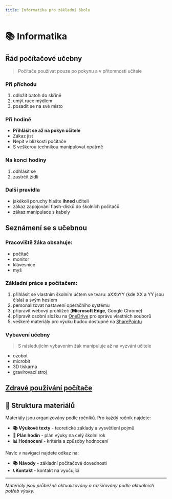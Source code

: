 ```yaml
---
title: Informatika pro základní školu
---
```


# 📚 Informatika

## Řád počítačové učebny

> Počítače používat pouze po pokynu a v přítomnosti učitele 

### Při příchodu

1. odložit batoh do skříně
2. umýt ruce mýdlem
3. posadit se na své místo

### Při hodině

- **Přihlásit se až na pokyn učitele**
- Zákaz jíst
- Nepít v blízkosti počítače
- S veškerou technikou manipulovat opatrně

### Na konci hodiny

1. odhlásit se
2. zastrčit židli

### Další pravidla

- jakékoli poruchy hlašte **ihned** učiteli
- zákaz zapojování flash-disků do školních počítačů
- zákaz manipulace s kabely

## Seznámení se s učebnou

### Pracoviště žáka obsahuje:
- počítač
- monitor
- klávesnice
- myš

### Základní práce s počítačem:
1. přihlásit se vlastním školním účtem ve tvaru:
   aXXbYY (kde XX a YY jsou čísla)
   a svým heslem
2. personalizovat nastavení operačního systému
3. připravit webový prohlížeč (**Microsoft Edge**, Google Chrome)
4. připravit osobní složku na [OneDrive](https://zshovorcovicka-my.sharepoint.com/?source=waffle) pro správu vlastních souborů
5. veškeré materiály pro výuku budou dostupné na [SharePointu](#)

### Vybavení učebny

> S následujícím vybavením žák manipuluje až na vyzvání učitele

- ozobot
- microbit
- 3D tiskárna
- gravírovací stroj

## [Zdravé používání počítače](navody/zdrave-pouzivani-pocitace.md)

## 🎯 Struktura materiálů

Materiály jsou organizovány podle ročníků. Pro každý ročník najdete:

- **📚 Výukové texty** - teoretické základy a vysvětlení pojmů
- **📅 Plán hodin** - plán výuky na celý školní rok  
- **📊 Hodnocení** - kritéria a způsoby hodnocení

Navíc v navigaci najdete odkaz na:

- **📚 Návody** - základní počítačové dovednosti
- **📞 Kontakt** - kontakt na vyučující

---

*Materiály jsou průběžně aktualizovány a rozšiřovány podle aktuálních potřeb výuky.*

